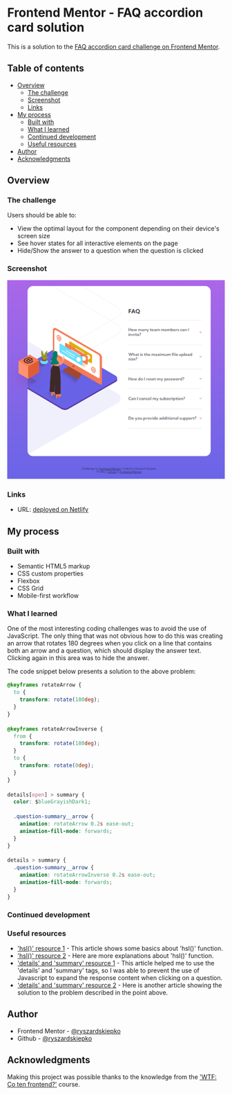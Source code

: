 # Frontend Mentor - FAQ accordion card solution

This is a solution to the [FAQ accordion card challenge on Frontend Mentor](https://www.frontendmentor.io/challenges/faq-accordion-card-XlyjD0Oam).

## Table of contents

- [Overview](#overview)
  - [The challenge](#the-challenge)
  - [Screenshot](#screenshot)
  - [Links](#links)
- [My process](#my-process)
  - [Built with](#built-with)
  - [What I learned](#what-i-learned)
  - [Continued development](#continued-development)
  - [Useful resources](#useful-resources)
- [Author](#author)
- [Acknowledgments](#acknowledgments)

## Overview

### The challenge

Users should be able to:

- View the optimal layout for the component depending on their device's screen size
- See hover states for all interactive elements on the page
- Hide/Show the answer to a question when the question is clicked

### Screenshot

![](images/screenshot.png)

### Links

- URL: [deployed on Netlify](https://faq-accordion-card-rskiepko.netlify.app/)

## My process

### Built with

- Semantic HTML5 markup
- CSS custom properties
- Flexbox
- CSS Grid
- Mobile-first workflow

### What I learned

One of the most interesting coding challenges was to avoid the use of JavaScript. The only thing that was not obvious how to do this was creating an arrow that rotates 180 degrees when you click on a line that contains both an arrow and a question, which should display the answer text. Clicking again in this area was to hide the answer.

The code snippet below presents a solution to the above problem:

```css
@keyframes rotateArrow {
  to {
    transform: rotate(180deg);
  }
}

@keyframes rotateArrowInverse {
  from {
    transform: rotate(180deg);
  }
  to {
    transform: rotate(0deg);
  }
}

details[open] > summary {
  color: $blueGrayishDark1;

  .question-summary__arrow {
    animation: rotateArrow 0.2s ease-out;
    animation-fill-mode: forwards;
  }
}

details > summary {
  .question-summary__arrow {
    animation: rotateArrowInverse 0.2s ease-out;
    animation-fill-mode: forwards;
  }
}
```

### Continued development

### Useful resources

- ['hsl()' resource 1](<https://developer.mozilla.org/en-US/docs/Web/CSS/color_value/hsl()>) - This article shows some basics about 'hsl()' function.
- ['hsl()' resource 2](https://www.quackit.com/css/color/values/css_hsl_function.cfm) - Here are more explanations about 'hsl()' function.
- ['details' and 'summary' resource 1](https://developer.mozilla.org/pl/docs/Web/HTML/Element/details) - This article helped me to use the 'details' and 'summary' tags, so I was able to prevent the use of Javascript to expand the response content when clicking on a question.
- ['details' and 'summary' resource 2](https://codepen.io/codeseries09/pen/poowRqK) - Here is another article showing the solution to the problem described in the point above.

## Author

- Frontend Mentor - [@ryszardskiepko](https://www.frontendmentor.io/profile/ryszardskiepko)
- Github - [@ryszardskiepko](https://github.com/ryszardskiepko)

## Acknowledgments
Making this project was possible thanks to the knowledge from the ['WTF: Co ten frontend?'](https://cotenfrontend.pl/) course.